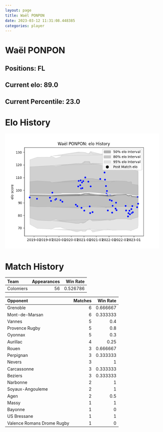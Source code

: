 ```yaml
---  
layout: page  
title: Waël PONPON  
date: 2023-03-12 11:31:08.448385  
categories: player  
---
```

# Waël PONPON

## Positions: FL

## Current elo: 89.0

## Current Percentile: 23.0

# Elo History


![elo history](history_WaëlPONPON.png)
# Match History


| Team      |   Appearances |   Win Rate |
|:----------|--------------:|-----------:|
| Colomiers |            56 |   0.526786 |

| Opponent                   |   Matches |   Win Rate |
|:---------------------------|----------:|-----------:|
| Grenoble                   |         6 |   0.666667 |
| Mont-de-Marsan             |         6 |   0.333333 |
| Vannes                     |         5 |   0.4      |
| Provence Rugby             |         5 |   0.8      |
| Oyonnax                    |         5 |   0.3      |
| Aurillac                   |         4 |   0.25     |
| Rouen                      |         3 |   0.666667 |
| Perpignan                  |         3 |   0.333333 |
| Nevers                     |         3 |   1        |
| Carcassonne                |         3 |   0.333333 |
| Beziers                    |         3 |   0.333333 |
| Narbonne                   |         2 |   1        |
| Soyaux-Angouleme           |         2 |   1        |
| Agen                       |         2 |   0.5      |
| Massy                      |         1 |   1        |
| Bayonne                    |         1 |   0        |
| US Bressane                |         1 |   1        |
| Valence Romans Drome Rugby |         1 |   0        |